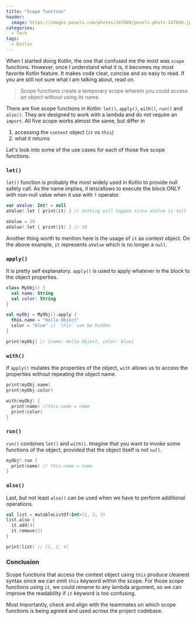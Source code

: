 ```yaml
---
title: "Scope function"
header:
  image: https://images.pexels.com/photos/247600/pexels-photo-247600.jpeg
categories:
  - Tech
tags:
  - Kotlin
---
```


When I started doing Kotlin, the one that confused me the most was `scope` functions. However, once I understand what it is, it becomes my most favorite Kotlin feature. It makes code clear, concise and so easy to read. If you are still not sure what I am talking about, read on.

> Scope functions create a temporary scope wherein you could access an object without using its name.

There are five scope functions in Kotlin: `let()`, `apply()`, `with()`, `run()` and `also()`. They are designed to work with a lambda and do not require an `import`. All five scope works almost the same, but differ in

1. accessing the `context` object (`it` vs `this`)
2. what it returns

Let's look into some of the use cases for each of those five scope functions.

### `let()`

`let()` function is probably the most widely used in Kotlin to provide null safety call. As the name implies, it lets/allows to execute the block ONLY with non-null value when it use with `?` operator.

```kotlin
var aValue: Int? = null
aValue?.let { print(it) } // nothing will happen since aValue is null

aValue = 10
aValue?.let { print(it) } // 10
```

Another thing worth to mention here is the usage of `it` as context object. On the above example, `it` represents `aValue` which is no longer a `null`.

### `apply()`

It is pretty self explanatory. `apply()` is used to apply whatever in the block to the object properties.

```kotlin
class MyObj() {
  val name: String
  val color: String
}

val myObj = MyObj().apply {
  this.name = "Hello Object"
  color = "blue" // `this` can be hidden
}

print(myObj) // {name: Hello Object, color: blue}
```

### `with()`

If `apply()` mutates the properties of the object, `with` allows us to access the properties without repeating the object name.

```kotlin
print(myObj.name)
print(myObj.color)

with(myObj) {
  print(name) //this.name = name
  print(color)
}
```

### `run()`

`run()` combines `let()` and `with()`. Imagine that you want to invoke some functions of the object, provided that the object itself is not `null`.

```kotlin
myObj?.run {
  print(name) // this.name = name
}
```

### `also()`

Last, but not least `also()` can be used when we have to perform additional operations.

```kotlin
val list = mutableListOf<Int>(1, 2, 3)
list.also {
  it.add(4)
  it.remove(2)
}

print(list) // [1, 3, 4]
```

### Conclusion

Scope functions that access the context object using `this` produce cleanest syntax since we can omit `this` keyword within the scope. For those scope functions using `it`, we could rename to any lambda argument, so we can improve the readability if `it` keyword is too confusing.

Most importantly, check and align with the teammates on which scope functions is being agreed and used across the project codebase.
